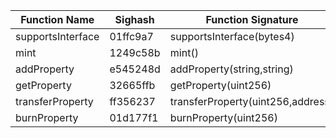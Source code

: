 | Function Name     | Sighash  | Function Signature                |
| ----------------- | -------- | --------------------------------- |
| supportsInterface | 01ffc9a7 | supportsInterface(bytes4)         |
| mint              | 1249c58b | mint()                            |
| addProperty       | e545248d | addProperty(string,string)        |
| getProperty       | 32665ffb | getProperty(uint256)              |
| transferProperty  | ff356237 | transferProperty(uint256,address) |
| burnProperty      | 01d177f1 | burnProperty(uint256)             |

